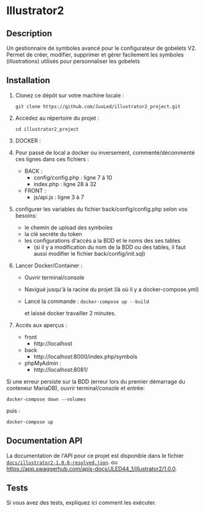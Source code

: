 # Illustrator2

## Description

Un gestionnaire de symboles avancé pour le configurateur de gobelets V2. Permet de créer, modifier, supprimer et gérer facilement les symboles (illustrations) utilisés pour personnaliser les gobelets

## Installation

1. Clonez ce dépôt sur votre machine locale :

	```git clone https://github.com/JuuLed/illustrator2_project.git```


2. Accédez au répertoire du projet :

	```cd illustrator2_project```

3. DOCKER :

4. Pour passé de local a docker ou inversement, commenté/décommenté ces lignes dans ces fichiers :
	- BACK :
		- config/config.php : ligne 7 à 10
		- index.php	 : ligne 28 à 32
	- FRONT :
		- js/api.js	 : ligne 3 à 7

5. configurer les variables du fichier back/config/config.php selon vos besoins:
	- le chemin de upload des symboles
	- la clé secréte du token
	- les configurations d'accés a la BDD et le noms des ses tables 
		- (si il y a modification du nom de la BDD ou des tables, il faut aussi modifier le fichier back/config/init.sql)

6. Lancer Docker/Container :
	- Ouvrir terminal/console
	- Navigué jusqu'à la racine du projet (là où il y a docker-compose.yml)
	- Lancé la commande : 
		```docker-compose up --build```
		
		et laissé docker travailler 2 minutes.

7. Accés aux aperçus :
	- front 
		- http://localhost
	- back
		- http://localhost:8000/index.php/symbols
	- phpMyAdmin :
		- http://localhost:8081/


Si une erreur persiste sur la BDD (erreur lors du premier démarrage du conteneur MariaDB), ouvrir terminal/console et entrée:

```docker-compose down --volumes```

puis :

```docker-compose up```

## Documentation API

La documentation de l'API pour ce projet est disponible dans le fichier [`docs/illustrator2-1.0.0-resolved.json`](docs/illustrator2-1.0.0-resolved.json).
ou https://app.swaggerhub.com/apis-docs/JLED44_1/illustrator2/1.0.0.

## Tests

Si vous avez des tests, expliquez ici comment les exécuter.

